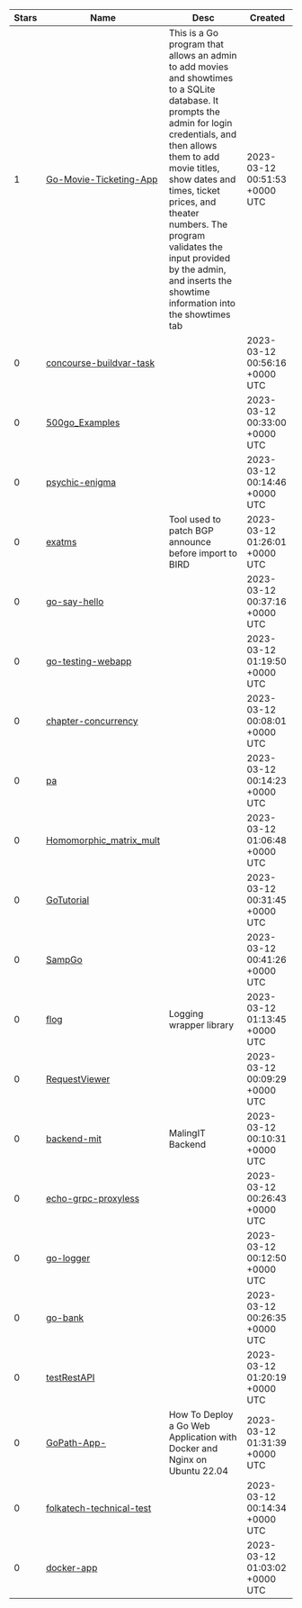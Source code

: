 | Stars | Name | Desc | Created | 
| ----- | ------- | ------------- | ------------- |
| 1 | [Go-Movie-Ticketing-App](https://github.com/petermartens98/Go-Movie-Ticketing-App) | This is a Go program that allows an admin to add movies and showtimes to a SQLite database. It prompts the admin for login credentials, and then allows them to add movie titles, show dates and times, ticket prices, and theater numbers. The program validates the input provided by the admin, and inserts the showtime information into the showtimes tab | 2023-03-12 00:51:53 +0000 UTC |
| 0 | [concourse-buildvar-task](https://github.com/matthope/concourse-buildvar-task) |  | 2023-03-12 00:56:16 +0000 UTC |
| 0 | [500go_Examples](https://github.com/ABdeeglr/500go_Examples) |  | 2023-03-12 00:33:00 +0000 UTC |
| 0 | [psychic-enigma](https://github.com/wetoajvfeef/psychic-enigma) |  | 2023-03-12 00:14:46 +0000 UTC |
| 0 | [exatms](https://github.com/vanytsvetkov/exatms) | Tool used to patch BGP announce before import to BIRD | 2023-03-12 01:26:01 +0000 UTC |
| 0 | [go-say-hello](https://github.com/kristoferpamung/go-say-hello) |  | 2023-03-12 00:37:16 +0000 UTC |
| 0 | [go-testing-webapp](https://github.com/calvarado2004/go-testing-webapp) |  | 2023-03-12 01:19:50 +0000 UTC |
| 0 | [chapter-concurrency](https://github.com/muhammadluth/chapter-concurrency) |  | 2023-03-12 00:08:01 +0000 UTC |
| 0 | [pa](https://github.com/kipukun/pa) |  | 2023-03-12 00:14:23 +0000 UTC |
| 0 | [Homomorphic_matrix_mult](https://github.com/jrylost/Homomorphic_matrix_mult) |  | 2023-03-12 01:06:48 +0000 UTC |
| 0 | [GoTutorial](https://github.com/YvesJaques/GoTutorial) |  | 2023-03-12 00:31:45 +0000 UTC |
| 0 | [SampGo](https://github.com/DEV-Catborisovv/SampGo) |  | 2023-03-12 00:41:26 +0000 UTC |
| 0 | [flog](https://github.com/mdev5000/flog) | Logging wrapper library | 2023-03-12 01:13:45 +0000 UTC |
| 0 | [RequestViewer](https://github.com/mikeeichler/RequestViewer) |  | 2023-03-12 00:09:29 +0000 UTC |
| 0 | [backend-mit](https://github.com/opentbi/backend-mit) | MalingIT Backend | 2023-03-12 00:10:31 +0000 UTC |
| 0 | [echo-grpc-proxyless](https://github.com/Romero027/echo-grpc-proxyless) |  | 2023-03-12 00:26:43 +0000 UTC |
| 0 | [go-logger](https://github.com/bshap93/go-logger) |  | 2023-03-12 00:12:50 +0000 UTC |
| 0 | [go-bank](https://github.com/MatheusLeall/go-bank) |  | 2023-03-12 00:26:35 +0000 UTC |
| 0 | [testRestAPI](https://github.com/Destinyxus/testRestAPI) |  | 2023-03-12 01:20:19 +0000 UTC |
| 0 | [GoPath-App-](https://github.com/martin-DG-git/GoPath-App-) | How To Deploy a Go Web Application with Docker and Nginx on Ubuntu 22.04 | 2023-03-12 01:31:39 +0000 UTC |
| 0 | [folkatech-technical-test](https://github.com/helmimuzkr/folkatech-technical-test) |  | 2023-03-12 00:14:34 +0000 UTC |
| 0 | [docker-app](https://github.com/andreigabur/docker-app) |  | 2023-03-12 01:03:02 +0000 UTC |

